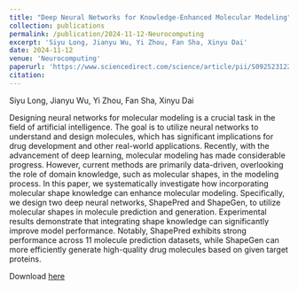 ```yaml
---
title: "Deep Neural Networks for Knowledge-Enhanced Molecular Modeling"
collection: publications
permalink: /publication/2024-11-12-Neurocomputing
excerpt: 'Siyu Long, Jianyu Wu, Yi Zhou, Fan Sha, Xinyu Dai'
date: 2024-11-12
venue: 'Neurocomputing'
paperurl: 'https://www.sciencedirect.com/science/article/pii/S0925231224016096'
citation: 
---
```

Siyu Long, Jianyu Wu, Yi Zhou, Fan Sha, Xinyu Dai

Designing neural networks for molecular modeling is a crucial task in the field of artificial intelligence. The goal is to utilize neural networks to understand and design molecules, which has significant implications for drug development and other real-world applications. Recently, with the advancement of deep learning, molecular modeling has made considerable progress. However, current methods are primarily data-driven, overlooking the role of domain knowledge, such as molecular shapes, in the modeling process. In this paper, we systematically investigate how incorporating molecular shape knowledge can enhance molecular modeling. Specifically, we design two deep neural networks, ShapePred and ShapeGen, to utilize molecular shapes in molecule prediction and generation. Experimental results demonstrate that integrating shape knowledge can significantly improve model performance. Notably, ShapePred exhibits strong performance across 11 molecule prediction datasets, while ShapeGen can more efficiently generate high-quality drug molecules based on given target proteins.

Download [here](https://www.sciencedirect.com/science/article/pii/S0925231224016096)
